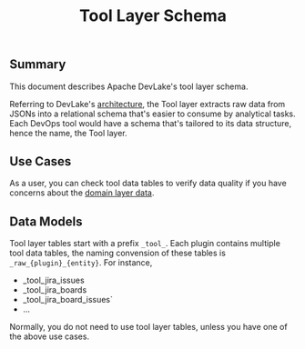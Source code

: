 ﻿---
title: "Tool Layer Schema"
description: >
   Extract raw data into a relational schema for each specific tool
sidebar_position: 2
---

## Summary

This document describes Apache DevLake's tool layer schema.

Referring to DevLake's [architecture](../Overview/Architecture.md), the Tool layer extracts raw data from JSONs into a relational schema that's easier to consume by analytical tasks. Each DevOps tool would have a schema that's tailored to its data structure, hence the name, the Tool layer.


## Use Cases

As a user, you can check tool data tables to verify data quality if you have concerns about the [domain layer data](DevLakeDomainLayerSchema.md).


## Data Models

Tool layer tables start with a prefix `_tool_`. Each plugin contains multiple tool data tables, the naming convension of these tables is `_raw_{plugin}_{entity}`. For instance,
- _tool_jira_issues
- _tool_jira_boards
- _tool_jira_board_issues`
- ...

Normally, you do not need to use tool layer tables, unless you have one of the above use cases.
